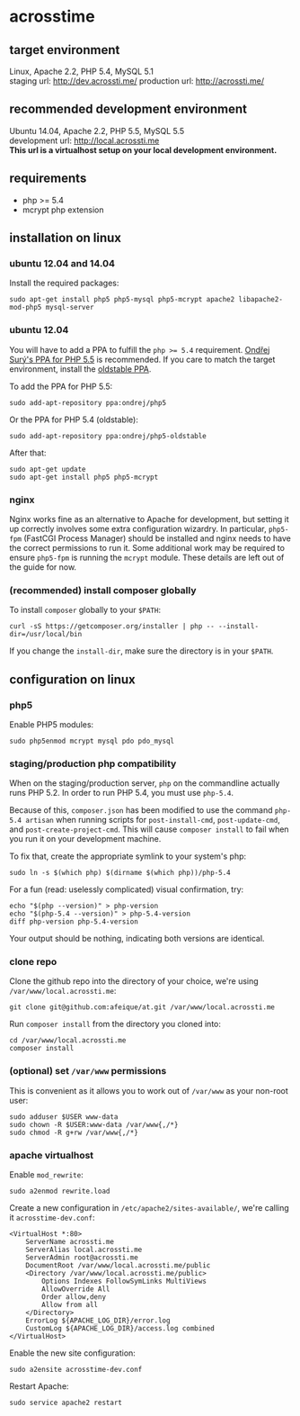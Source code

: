 # acrosstime

## target environment
Linux, Apache 2.2, PHP 5.4, MySQL 5.1  
staging url: http://dev.acrossti.me/
production url: http://acrossti.me/

## recommended development environment
Ubuntu 14.04, Apache 2.2, PHP 5.5, MySQL 5.5  
development url: http://local.acrossti.me  
**This url is a virtualhost setup on your local development environment.**

## requirements
* php >= 5.4
* mcrypt php extension

## installation on linux

### ubuntu 12.04 and 14.04
Install the required packages:

    sudo apt-get install php5 php5-mysql php5-mcrypt apache2 libapache2-mod-php5 mysql-server

### ubuntu 12.04
You will have to add a PPA to fulfill the `php >= 5.4` requirement. [Ondřej Surý's PPA for PHP 5.5](https://launchpad.net/~ondrej/+archive/ubuntu/php5) is recommended. If you care to match the target environment, install the [oldstable PPA](https://launchpad.net/~ondrej/+archive/ubuntu/php5-oldstable). 

To add the PPA for PHP 5.5:

    sudo add-apt-repository ppa:ondrej/php5

Or the PPA for PHP 5.4 (oldstable):

    sudo add-apt-repository ppa:ondrej/php5-oldstable

After that:

    sudo apt-get update
    sudo apt-get install php5 php5-mcrypt

### nginx
Nginx works fine as an alternative to Apache for development, but setting it up correctly involves some extra configuration wizardry. In particular, `php5-fpm` (FastCGI Process Manager) should be installed and nginx needs to have the correct permissions to run it. Some additional work may be required to ensure `php5-fpm` is running the `mcrypt` module. These details are left out of the guide for now.

### (recommended) install composer globally
To install `composer` globally to your `$PATH`: 

    curl -sS https://getcomposer.org/installer | php -- --install-dir=/usr/local/bin

If you change the `install-dir`, make sure the directory is in your `$PATH`.

## configuration on linux

### php5
Enable PHP5 modules:

    sudo php5enmod mcrypt mysql pdo pdo_mysql


### staging/production php compatibility
When on the staging/production server, `php` on the commandline actually runs PHP 5.2. In order to run PHP 5.4, you must use `php-5.4`. 

Because of this, `composer.json` has been modified to use the command `php-5.4 artisan` when running scripts for `post-install-cmd`, `post-update-cmd`, and `post-create-project-cmd`. This will cause `composer install` to fail when you run it on your development machine.

To fix that, create the appropriate symlink to your system's php:

    sudo ln -s $(which php) $(dirname $(which php))/php-5.4

For a fun (read: uselessly complicated) visual confirmation, try:

    echo "$(php --version)" > php-version
    echo "$(php-5.4 --version)" > php-5.4-version
    diff php-version php-5.4-version

Your output should be nothing, indicating both versions are identical.

### clone repo
Clone the github repo into the directory of your choice, we're using `/var/www/local.acrossti.me`:

    git clone git@github.com:afeique/at.git /var/www/local.acrossti.me

Run `composer install` from the directory you cloned into:

    cd /var/www/local.acrossti.me
    composer install

### (optional) set `/var/www` permissions
This is convenient as it allows you to work out of `/var/www` as your non-root user:

    sudo adduser $USER www-data
    sudo chown -R $USER:www-data /var/www{,/*}
    sudo chmod -R g+rw /var/www{,/*}

### apache virtualhost
Enable `mod_rewrite`:

    sudo a2enmod rewrite.load

Create a new configuration in `/etc/apache2/sites-available/`, we're calling it `acrosstime-dev.conf`:
    
    <VirtualHost *:80>
        ServerName acrossti.me
        ServerAlias local.acrossti.me
        ServerAdmin root@acrossti.me
        DocumentRoot /var/www/local.acrossti.me/public
        <Directory /var/www/local.acrossti.me/public>
            Options Indexes FollowSymLinks MultiViews
            AllowOverride All
            Order allow,deny
            Allow from all
        </Directory>
        ErrorLog ${APACHE_LOG_DIR}/error.log
        CustomLog ${APACHE_LOG_DIR}/access.log combined
    </VirtualHost>

Enable the new site configuration:

    sudo a2ensite acrosstime-dev.conf

Restart Apache:

    sudo service apache2 restart



